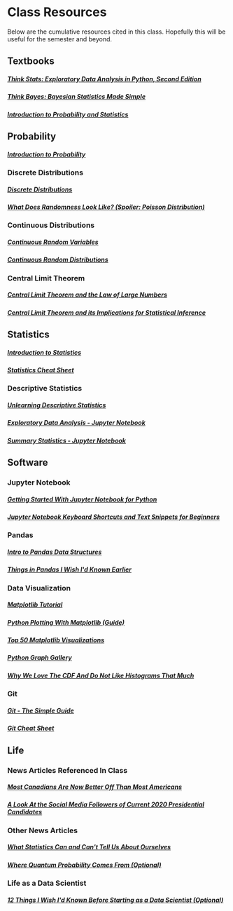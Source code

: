 # Class Resources

Below are the cumulative resources cited in this class. Hopefully this will be useful for the semester and beyond.

## Textbooks

##### [Think Stats: Exploratory Data Analysis in Python, Second Edition](http://greenteapress.com/thinkstats2/thinkstats2.pdf)

##### [Think Bayes: Bayesian Statistics Made Simple](http://www.greenteapress.com/thinkbayes/thinkbayes.pdf)

##### [Introduction to Probability and Statistics](https://ocw.mit.edu/courses/mathematics/18-05-introduction-to-probability-and-statistics-spring-2014/readings/)

## Probability

##### [Introduction to Probability](https://ocw.mit.edu/courses/mathematics/18-05-introduction-to-probability-and-statistics-spring-2014/readings/MIT18_05S14_Reading2.pdf)

### Discrete Distributions

##### [Discrete Distributions](https://ocw.mit.edu/courses/mathematics/18-05-introduction-to-probability-and-statistics-spring-2014/readings/MIT18_05S14_Reading4a.pdf)

##### [What Does Randomness Look Like? (Spoiler: Poisson Distribution)](https://www.wired.com/2012/12/what-does-randomness-look-like/)

### Continuous Distributions

##### [Continuous Random Variables](https://ocw.mit.edu/courses/mathematics/18-05-introduction-to-probability-and-statistics-spring-2014/readings/MIT18_05S14_Reading5b.pdf)

##### [Continuous Random Distributions](https://ocw.mit.edu/courses/mathematics/18-05-introduction-to-probability-and-statistics-spring-2014/readings/MIT18_05S14_Reading5c.pdf)

### Central Limit Theorem

##### [Central Limit Theorem and the Law of Large Numbers](https://ocw.mit.edu/courses/mathematics/18-05-introduction-to-probability-and-statistics-spring-2014/readings/MIT18_05S14_Reading6b.pdf)

##### [Central Limit Theorem and its Implications for Statistical Inference](https://tutorials.methodsconsultants.com/posts/the-central-limit-theorem-and-its-implications-for-statistical-inference/)

## Statistics

##### [Introduction to Statistics](https://ocw.mit.edu/courses/mathematics/18-05-introduction-to-probability-and-statistics-spring-2014/readings/MIT18_05S14_Reading10a.pdf)

##### [Statistics Cheat Sheet](https://github.com/CSC217/fall_2019/blob/master/week04-continuous_distributions/statistics_cheat_sheet.pdf)


### Descriptive Statistics

##### [Unlearning Descriptive Statistics](http://debrouwere.org/2017/02/01/unlearning-descriptive-statistics)

##### [Exploratory Data Analysis - Jupyter Notebook](https://github.com/rasbt/data-science-tutorial/blob/master/code/eda.ipynb)

##### [Summary Statistics - Jupyter Notebook](https://github.com/rasbt/data-science-tutorial/blob/master/code/summary-stats.ipynb)


## Software

### Jupyter Notebook

##### [Getting Started With Jupyter Notebook for Python](https://medium.com/codingthesmartway-com-blog/getting-started-with-jupyter-notebook-for-python-4e7082bd5d46)

##### [Jupyter Notebook Keyboard Shortcuts and Text Snippets for Beginners](http://maxmelnick.com/2016/04/19/python-beginner-tips-and-tricks.html)

### Pandas

##### [Intro to Pandas Data Structures](http://gregreda.com/2013/10/26/intro-to-pandas-data-structures/)

##### [Things in Pandas I Wish I'd Known Earlier](https://nbviewer.jupyter.org/github/rasbt/python_reference/blob/master/tutorials/things_in_pandas.ipynb)

### Data Visualization

##### [Matplotlib Tutorial](http://www.scipy-lectures.org/intro/matplotlib/matplotlib.html)

##### [Python Plotting With Matplotlib (Guide)](https://realpython.com/python-matplotlib-guide)

##### [Top 50 Matplotlib Visualizations](https://www.machinelearningplus.com/plots/top-50-matplotlib-visualizations-the-master-plots-python)

##### [Python Graph Gallery](https://python-graph-gallery.com)

##### [Why We Love The CDF And Do Not Like Histograms That Much](http://debrouwere.org/2017/02/01/unlearning-descriptive-statistics)

### Git

##### [Git - The Simple Guide](http://rogerdudler.github.io/git-guide/)

##### [Git Cheat Sheet](https://github.com/CSC217/fall_2019/blob/master/week04-continuous_distributions/git_cheat_sheet.jpeg)

## Life

### News Articles Referenced In Class

##### [Most Canadians Are Now Better Off Than Most Americans](https://www.bloomberg.com/opinion/articles/2019-08-29/america-s-middle-class-is-losing-ground-to-canada-s)

##### [A Look At the Social Media Followers of Current 2020 Presidential Candidates](https://www.abcactionnews.com/news/national/a-look-at-the-social-media-followers-of-current-2020-presidential-candidates)

### Other News Articles

##### [What Statistics Can and Can't Tell Us About Ourselves](https://www.newyorker.com/magazine/2019/09/09/what-statistics-can-and-cant-tell-us-about-ourselves)

##### [Where Quantum Probability Comes From (Optional)](https://app.getpocket.com/read/2719690927)

### Life as a Data Scientist

##### [12 Things I Wish I'd Known Before Starting as a Data Scientist (Optional)](https://medium.com/deliberate-data-science/12-things-i-wish-id-known-before-starting-as-a-data-scientist-45989be6300e)
